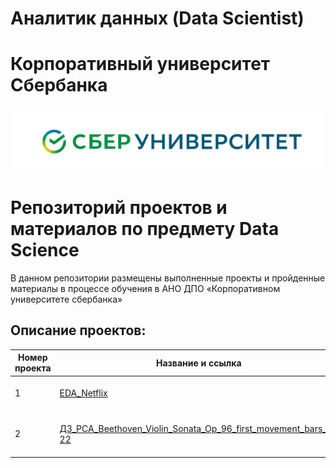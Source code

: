 # Аналитик данных (Data Scientist)

# Корпоративный университет Сбербанка
![Image](Sber.png)
# Репозиторий проектов и материалов по предмету Data Science



В данном репозитории размещены выполненные проекты и пройденные материалы в процессе обучения в АНО ДПО «Корпоративном университете сбербанка»

## Описание проектов:
| Номер проекта | Название и ссылка | Тема проекта                                                     |
|---------------|-------------------|------------------------------------------------------------------|
|1              |[EDA_Netflix](https://github.com/AlexeyProsekov/Data_Scientist-SberUniversity/blob/main/1_Project_EDA_Netflix/EDA_Netflix.ipynb)|Исследовательский анализ рейтингов шоу Netflix|
|2              |[ДЗ_PCA_Beethoven_Violin_Sonata_Op_96_first_movement_bars_1-22](https://github.com/AlexeyProsekov/Data_Scientist-SberUniversity/blob/main/2_BDZ_1/HomeWork1_PCA.ipynb)|Сжатие звуковой дорожки при помощи алгоритма PCA|
